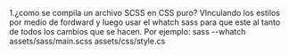 1.¿como se compila un archivo SCSS en CSS puro?
VInculando los estilos por medio de fordward y luego usar el whatch sass para que
este al tanto de todos los cambios que se hacen.
Por ejemplo:
sass --whatch assets/sass/main.scss assets/css/style.cs
